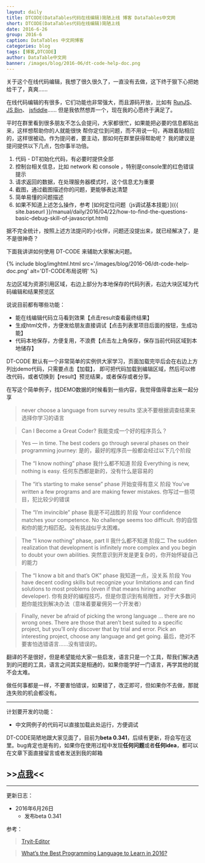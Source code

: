 ```yaml
---
layout: daily
title: DTCODE(DataTables代码在线编辑)简陋上线 博客 DataTables中文网
short: DTCODE(DataTables代码在线编辑)简陋上线
date: 2016-6-26
group: 2016-6
caption: DataTables 中文网博客
categories: blog
tags: [博客,DTCODE]
author: DataTable中文网
banner: /images/blog/2016-06/dt-code-help-doc.png
---
```


关于这个在线代码编辑，我想了很久很久了，一直没有去做，这下终于狠下心把她给干了，真爽……

在线代码编辑的有很多，它们功能也非常强大，而且源码开放，比如有
[RunJS](http://runjs.cn/)、
[JS Bin](http://jsbin.com/)、
[jsfiddle](https://jsfiddle.net/)……
但是我依然想弄一个，现在我的心愿终于满足了。

<!--more-->

平时在群里看到很多朋友不怎么会提问，大家都很忙，如果能把必要的信息都贴出来，这样想帮助你的人就能很快
帮你定位到问题，而不用说一句，再跟着贴相应的，这样很被动。作为提问者，要主动，那如何在群里获得帮助呢？
我的建议是提问提供以下几点，包你事半功倍。

1. 代码 - DT初始化代码，有必要时提供全部
2. 控制台相关信息，比如 network 和 console ，特别是console里的红色错误提示
3. 请求返回的数据，在处理服务器模式时，这个信息尤为重要
4. 截图，通过截图描述你的问题，更能够表达清楚
5. 简单易懂的问题描述
6. 如果不知道上述怎么操作，参考 [如何定位问题（js调试基本技能）]({{ site.baseurl }}/manual/daily/2016/04/22/how-to-find-the-questions-basic-debug-skill-of-javascript.html)

据不完全统计，按照上述方法提问的小伙伴，问题还没提出来，就已经解决了，是不是很神奇？

下面我讲讲如何使用 DT-CODE 来辅助大家解决问题。

{% include blog/imghtml.html src='/images/blog/2016-06/dt-code-help-doc.png' alt='DT-CODE布局说明' %}

左边区域为资源引用区域，右边上部分为本地保存的代码列表，右边大块区域为代码编辑和结果预览区

说说目前都有哪些功能：

- 能在线编辑代码立马看到效果【点击result查看最终结果】
- 生成html文件，方便发给朋友直接调试【点击列表里项目后面的按钮，生成功能】
- 代码本地保存，方便复用，不浪费【点击左上角保存，保存当前代码区域到本地储存】

DT-CODE 默认有一个非常简单的实例供大家学习，页面加载完毕后会在右边上方列出demo代码，只需要点击【加载】，
即可把代码加载到编辑区域，然后可以修改代码，或者切换到【result】预览结果，或者保存或者分享。

在写这个简单例子，找DEMO数据的时候看到一些内容，我觉得值得拿出来一起分享

> never choose a language from survey results 坚决不要根据调查结果来选择你学习的语言

> Can I Become a Great Coder? 我能变成一个好的程序员么？

> Yes — in time. The best coders go through several phases on their programming journey:
是的，最好的程序员一般都会经过以下几个阶段

>The “I know nothing” phase
我什么都不知道 阶段
Everything is new, nothing is easy.
任何东西都是新的，没有什么是容易的

> The “it’s starting to make sense” phase
开始变得有意义 阶段
You’ve written a few programs and are making fewer mistakes.
你写过一些项目，犯比较少的错误

> The “I’m invincible” phase
我是不可战胜的 阶段
Your confidence matches your competence. No challenge seems too difficult.
你的自信和你的能力相匹配。没有挑战似乎太困难。

> The “I know nothing” phase, part II
我什么都不知道 阶段二
The sudden realization that development is infinitely more complex and you begin to doubt your own abilities.
突然意识到开发是更复杂的，你开始怀疑自己的能力

> The “I know a bit and that’s OK” phase
我知道一点，没关系 阶段
You have decent coding skills but recognize your limitations and can find solutions to most problems (even if that means hiring another developer).
你有良好的编程技巧，但是你意识到有局限性，对于大多数问题你能找到解决办法（意味着要雇佣另一个开发者）

> Finally, never be afraid of picking the wrong language … there are no wrong ones. There are those that aren’t best suited to a specific project, but you’ll only discover that by trial and error. Pick an interesting project, choose any language and get going.
最后，绝对不要害怕选错语言……没有错误的。

翻译的不是很好，但是希望能给大家一些启发，语言只是一个工具，帮我们解决遇到的问题的工具，语言之间其实是相通的，如果你能学好一门语言，再学其他的就不会太难。

做任何事都是一样，不要害怕错误，如果错了，改正即可，但如果你不去做，那就连失败的机会都没有。

---
计划要开发的功能：

- 中文网例子的代码可以直接加载此处运行，方便调试

DT-CODE简陋地跟大家见面了，目前为**beta 0.341**，后续有更新，将会写在这里。bug肯定也是有的，如果你在使用过程中发现**任何问题**或者**任何idea**，都可以在文章下面直接留言或者发送到我的邮箱

## &gt;&gt;[点我](http://code.datatables.club)&lt;&lt;

---

更新日志：

- 2016年6月26日
    - 发布beta 0.341



参考：

> [Tryit-Editor](https://github.com/KevZho/Tryit-Editor)

> [What’s the Best Programming Language to Learn in 2016?](https://www.sitepoint.com/whats-best-programming-language-learn-2016/)


